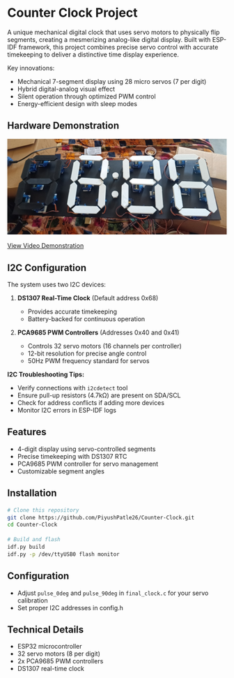 # Counter Clock Project

A unique mechanical digital clock that uses servo motors to physically flip segments, creating a mesmerizing analog-like digital display. Built with ESP-IDF framework, this project combines precise servo control with accurate timekeeping to deliver a distinctive time display experience.

Key innovations:
- Mechanical 7-segment display using 28 micro servos (7 per digit)
- Hybrid digital-analog visual effect
- Silent operation through optimized PWM control
- Energy-efficient design with sleep modes

## Hardware Demonstration

![Working Clock](assets/clock1.jpeg)

[View Video Demonstration](assets/clock.mp4)

## I2C Configuration

The system uses two I2C devices:
1. **DS1307 Real-Time Clock** (Default address 0x68)
   - Provides accurate timekeeping
   - Battery-backed for continuous operation

2. **PCA9685 PWM Controllers** (Addresses 0x40 and 0x41)
   - Controls 32 servo motors (16 channels per controller)
   - 12-bit resolution for precise angle control
   - 50Hz PWM frequency standard for servos

**I2C Troubleshooting Tips:**
- Verify connections with `i2cdetect` tool
- Ensure pull-up resistors (4.7kΩ) are present on SDA/SCL
- Check for address conflicts if adding more devices
- Monitor I2C errors in ESP-IDF logs

## Features
- 4-digit display using servo-controlled segments
- Precise timekeeping with DS1307 RTC
- PCA9685 PWM controller for servo management
- Customizable segment angles

## Installation
```bash
# Clone this repository
git clone https://github.com/PiyushPatle26/Counter-Clock.git
cd Counter-Clock

# Build and flash
idf.py build
idf.py -p /dev/ttyUSB0 flash monitor
```

## Configuration
- Adjust `pulse_0deg` and `pulse_90deg` in `final_clock.c` for your servo calibration
- Set proper I2C addresses in config.h

## Technical Details
- ESP32 microcontroller
- 32 servo motors (8 per digit)
- 2x PCA9685 PWM controllers
- DS1307 real-time clock